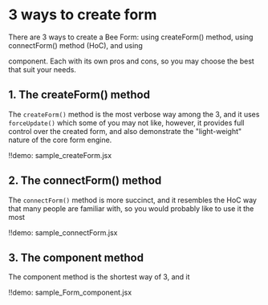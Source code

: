 # 3 ways to create form

There are 3 ways to create a Bee Form: using createForm() method, using connectForm() method (HoC), and using <Form/> component. Each with its own pros and cons, so you may choose the best that suit your needs.

## 1. The createForm() method

The `createForm()` method is the most verbose way among the 3, and it uses `forceUpdate()` which some of you may not like, however, it provides full control over the created form, and also demonstrate the "light-weight" nature of the core form engine.

!!demo: sample_createForm.jsx

## 2. The connectForm() method

The `connectForm()` method is more succinct, and it resembles the HoC way that many people are familiar with, so you would probably like to use it the most 

!!demo: sample_connectForm.jsx

## 3. The <Form/> component method

The <Form/> component method is the shortest way of 3, and it 

!!demo: sample_Form_component.jsx

